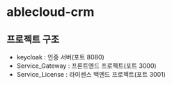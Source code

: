 # ablecloud-crm

## 프로젝트 구조

- keycloak : 인증 서버(포트 8080)
- Service_Gateway : 프론트엔드 프로젝트(포트 3000)
- Service_License : 라이센스 백엔드 프로젝트(포트 3001)
